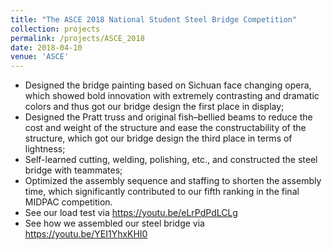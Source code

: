 ```yaml
---
title: "The ASCE 2018 National Student Steel Bridge Competition"
collection: projects
permalink: /projects/ASCE_2018
date: 2018-04-10
venue: 'ASCE'
---
```


* Designed the bridge painting based on Sichuan face changing opera, which showed bold innovation with extremely contrasting and dramatic colors and thus got our bridge design the first place in display;
* Designed the Pratt truss and original fish–bellied beams to reduce the cost and weight of the structure and ease the constructability of the structure, which got our bridge design the third place in terms of lightness;
* Self-learned cutting, welding, polishing, etc., and constructed the steel bridge with teammates;
* Optimized the assembly sequence and staffing to shorten the assembly time, which significantly contributed to our fifth ranking in the final MIDPAC competition.
* See our load test via https://youtu.be/eLrPdPdLCLg
* See how we assembled our steel bridge via https://youtu.be/YEI1YhxKHI0